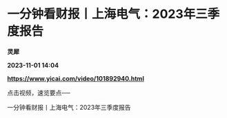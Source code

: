 # 一分钟看财报丨上海电气：2023年三季度报告
**灵犀**

**2023-11-01 14:04**

**https://www.yicai.com/video/101892940.html**

点击视频，速览要点──

一分钟看财报丨上海电气：2023年三季度报告
